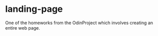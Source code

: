# landing-page

One of the homeworks from the OdinProject which involves creating an entire web page. 
